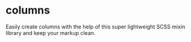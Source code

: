 # columns
Easily create columns with the help of this super lightweight SCSS mixin library and keep your markup clean.
